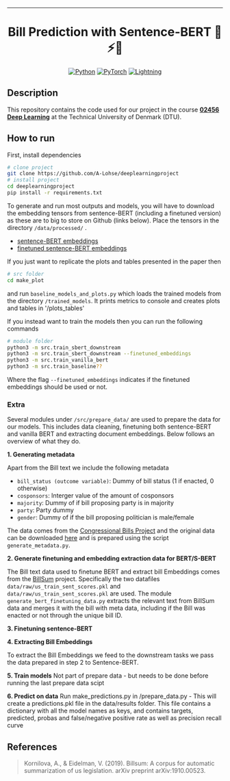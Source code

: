 ---

<div align="center">    
 
# Bill Prediction with Sentence-BERT 🚀⚡🔥
 
 
<a href="https://www.python.org/"><img alt="Python" src="https://img.shields.io/badge/-Python 3.7+-blue?style=for-the-badge&logo=python&logoColor=white"></a>
<a href="https://pytorch.org/get-started/locally/"><img alt="PyTorch" src="https://img.shields.io/badge/-PyTorch 1.8+-ee4c2c?style=for-the-badge&logo=pytorch&logoColor=white"></a>
<a href="https://pytorchlightning.ai/"><img alt="Lightning" src="https://img.shields.io/badge/-Lightning 1.5+-792ee5?style=for-the-badge&logo=pytorchlightning&logoColor=white"></a>
 
</div>
 
## Description   
This repository contains the code used for our project in the course **[02456 Deep Learning](https://github.com/DeepLearningDTU/02456-deep-learning-with-PyTorch)** at the Technical University of Denmark (DTU).

## How to run   
First, install dependencies   
```bash
# clone project   
git clone https://github.com/A-Lohse/deeplearningproject
# install project   
cd deeplearningproject
pip install -r requirements.txt
 ```   

To generate and run most outputs and models, you will have to download the embedding tensors from sentence-BERT (including a finetuned version) as these are to big to store on Github (links below). Place the tensors in the directory `/data/processed/` .
* [sentence-BERT embeddings](gdrive)
* [finetuned sentence-BERT embeddings](gdrive)

If you just want to replicate the plots and tables presented in the paper then
```bash
# src folder 
cd make_plot 
```
and run  `baseline_models_and_plots.py` which loads the trained models from the directory `/trained_models`. It prints metrics to console and creates plots and tables in '/plots_tables' 

If you instead want to train the models then you can run the following commands
```bash
# module folder
python3 -m src.train_sbert_downstream
python3 -m src.train_sbert_downstream --finetuned_embeddings
python3 -m src.train_vanilla_bert
python3 -m src.train_baseline??
```
Where the flag `--finetuned_embeddings` indicates if the finetuned embeddings should be used or not. 

### Extra

Several modules under `/src/prepare_data/` are used to prepare the data for our models. This includes data cleaning, finetuning both sentence-BERT and vanilla BERT and extracting document embeddings. Below follows an overview of what they do.

**1. Generating metadata**

Apart from the Bill text we include the following metadata

* `bill_status (outcome variable)`: Dummy of bill status (1 if enacted, 0 otherwise)
* `cosponsors`: Interger value of the amount of cosponsors
* `majority`: Dummy of if bill proposing party is in majority
* `party`: Party dummy
* `gender`: Dummy of if the bill proposing politician is male/female

The data comes from the [Congressional Bills Project](http://congressionalbills.org/) and the original data can be downloaded [here](http://congressionalbills.org/download.html) and is prepared using the script `generate_metadata.py`. 

**2. Generate finetuning and embedding extraction data for BERT/S-BERT**

The Bill text data used to finetune BERT and extract bill Embeddings comes from the [BillSum](https://github.com/FiscalNote/BillSum) project. Specifically the two datafiles `data/raw/us_train_sent_scores.pkl` and `data/raw/us_train_sent_scores.pkl` are used. The module `generate_bert_finetuning_data.py` extracts the relevant text from BillSum data and merges it with the bill with meta data, including if the Bill was enacted or not through the unique bill ID. 

**3. Finetuning sentence-BERT**


**4. Extracting Bill Embeddings**

To extract the Bill Embeddings we feed to the downstream tasks we pass the data prepared in step 2 to Sentence-BERT.  

**5. Train models**
Not part of prepare data - but needs to be done before running the last prepare data scipt

**6. Predict on data** 
Run make_predictions.py in /prepare_data.py - This will create a predictions.pkl file in the data/results folder. This file contains a dictionary with all the model names as keys, and contains targets, predicted, probas and false/negative positive rate as well as precision recall curve



## References

> Kornilova, A., & Eidelman, V. (2019). Billsum: A corpus for automatic summarization of us legislation. arXiv preprint arXiv:1910.00523.
